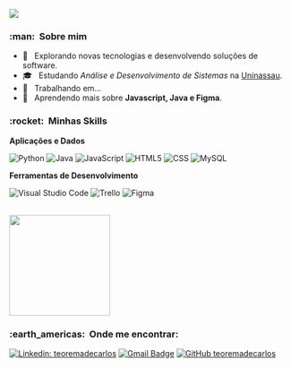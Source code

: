 
![](https://komarev.com/ghpvc/?username=devscarlos&color=006bed)

<h3> :man: &nbsp;Sobre mim </h3>

- 🤔 &nbsp; Explorando novas tecnologias e desenvolvendo soluções de software.
- 🎓 &nbsp; Estudando *Análise e Desenvolvimento de Sistemas* na <a href="https://www.uninassau.edu.br/">Uninassau</a>.
- 💼 &nbsp; Trabalhando em...
- 🌱 &nbsp; Aprendendo mais sobre **Javascript, Java e Figma**.

<h3> :rocket: &nbsp;Minhas Skills </h3>

**Aplicações e Dados**

  ![Python](https://img.shields.io/badge/-Python-333333?style=flat&logo=Python)
  ![Java](https://img.shields.io/badge/-Java-333333?style=flat&logo=Java&logo=java)
  ![JavaScript](https://img.shields.io/badge/-JavaScript-333333?style=flat&logo=javascript)
  ![HTML5](https://img.shields.io/badge/-HTML5-333333?style=flat&logo=HTML5)
  ![CSS](https://img.shields.io/badge/-CSS-333333?style=flat&logo=CSS3&logoColor=1572B6)
  ![MySQL](https://img.shields.io/badge/-MySQL-333333?style=flat&logo=mysql)

**Ferramentas de Desenvolvimento**

  ![Visual Studio Code](https://img.shields.io/badge/-Visual%20Studio%20Code-333333?style=flat&logo=visual-studio-code&logoColor=007ACC)
  ![Trello](https://img.shields.io/badge/-Trello-333333?style=flat&logo=trello&logoColor=007ACC)
  ![Figma](https://img.shields.io/badge/-Figma-333333?style=flat&logo=figma&logoColor=007ACC)

<br/>

<a href="https://github.com/teoremadecarlos">
  <img height="180em" src="https://github-readme-stats.vercel.app/api?username=teoremadecarlos&theme=dracula&show_icons=true" />
</a>

<br/>

<h3> :earth_americas: &nbsp;Onde me encontrar: </h3> 

[![Linkedin: teoremadecarlos](https://img.shields.io/badge/-devscarlos-blue?style=flat-square&logo=Linkedin&logoColor=white&link=www.linkedin.com/in/teoremadecarlos)](LINK-DO-SEU-LINKEDIN)
[![Gmail Badge](https://img.shields.io/badge/-carlosjsantos109@gmail.com-006bed?style=flat-square&logo=Gmail&logoColor=white&link=mailto:carlosjsantos109@gmail.com)](mailto:SEU-EMAIL)
[![GitHub teoremadecarlos]( https://img.shields.io/github/followers/teoremadecarlos?label=follow&style=social)](LINK-DO-SEU-GITHUB)
